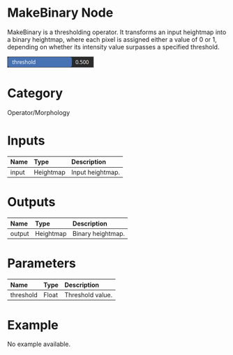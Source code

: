 
MakeBinary Node
===============


MakeBinary is a thresholding operator. It transforms an input heightmap into a binary heightmap, where each pixel is assigned either a value of 0 or 1, depending on whether its intensity value surpasses a specified threshold.



![img](../../images/nodes/MakeBinary_settings.png)


# Category


Operator/Morphology
# Inputs

|Name|Type|Description|
| :--- | :--- | :--- |
|input|Heightmap|Input heightmap.|

# Outputs

|Name|Type|Description|
| :--- | :--- | :--- |
|output|Heightmap|Binary heightmap.|

# Parameters

|Name|Type|Description|
| :--- | :--- | :--- |
|threshold|Float|Threshold value.|

# Example


No example available.